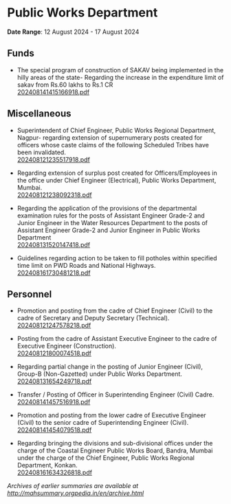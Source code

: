# Public Works Department

**Date Range**: 12 August 2024 - 17 August 2024


## Funds
- The special program of construction of SAKAV being    implemented in the hilly areas of the state-  Regarding the increase in the expenditure limit of sakav from  Rs.60 lakhs to Rs.1 CR\
  [202408141415166918.pdf](https://gr.maharashtra.gov.in/Site/Upload/Government%20Resolutions/English/202408141415166918.pdf)

## Miscellaneous
- Superintendent of Chief Engineer, Public Works Regional Department, Nagpur- regarding extension of supernumerary posts created for officers whose caste claims of the following Scheduled Tribes have been invalidated.\
  [202408121235517918.pdf](https://gr.maharashtra.gov.in/Site/Upload/Government%20Resolutions/English/202408121235517918.pdf)

- Regarding extension of surplus post created for Officers/Employees in the office under Chief Engineer (Electrical), Public Works Department, Mumbai.\
  [202408121238092318.pdf](https://gr.maharashtra.gov.in/Site/Upload/Government%20Resolutions/English/202408121238092318.pdf)

- Regarding the application of the provisions of the departmental examination rules for the posts of Assistant Engineer Grade-2 and Junior Engineer in the Water Resources Department to the posts of Assistant Engineer Grade-2 and Junior Engineer in Public Works Department\
  [202408131520147418.pdf](https://gr.maharashtra.gov.in/Site/Upload/Government%20Resolutions/English/202408131520147418.pdf)

- Guidelines regarding action to be taken to fill potholes within specified time limit on PWD  Roads and National Highways.\
  [202408161730481218.pdf](https://gr.maharashtra.gov.in/Site/Upload/Government%20Resolutions/English/202408161730481218....pdf)

## Personnel
- Promotion and posting from the cadre of Chief Engineer (Civil) to the cadre of Secretary and Deputy Secretary (Technical).\
  [202408121247578218.pdf](https://gr.maharashtra.gov.in/Site/Upload/Government%20Resolutions/English/202408121247578218.pdf)

- Posting from the cadre of Assistant Executive Engineer to the cadre of Executive Engineer (Construction).\
  [202408121800074518.pdf](https://gr.maharashtra.gov.in/Site/Upload/Government%20Resolutions/English/202408121800074518.pdf)

- Regarding partial change in the posting of Junior Engineer (Civil), Group-B (Non-Gazetted) under Public Works Department.\
  [202408131654249718.pdf](https://gr.maharashtra.gov.in/Site/Upload/Government%20Resolutions/English/202408131654249718.pdf)

- Transfer / Posting of Officer in Superintending Engineer (Civil) Cadre.\
  [202408141457516918.pdf](https://gr.maharashtra.gov.in/Site/Upload/Government%20Resolutions/English/202408141457516918.pdf)

- Promotion and posting from the lower cadre of Executive Engineer (Civil) to the senior cadre of Superintending Engineer (Civil).\
  [202408141454079518.pdf](https://gr.maharashtra.gov.in/Site/Upload/Government%20Resolutions/English/202408141454079518.pdf)

- Regarding bringing the divisions and sub-divisional offices under the charge of the Coastal Engineer Public Works Board, Bandra, Mumbai under the charge of the Chief Engineer, Public Works Regional Department, Konkan.\
  [202408161634326818.pdf](https://gr.maharashtra.gov.in/Site/Upload/Government%20Resolutions/English/202408161634326818.pdf)


*Archives of earlier summaries are available at http://mahsummary.orgpedia.in/en/archive.html*
